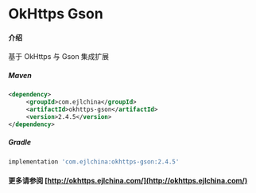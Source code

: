 # OkHttps Gson

#### 介绍

基于 OkHttps 与 Gson 集成扩展


##### Maven

```xml
<dependency>
     <groupId>com.ejlchina</groupId>
     <artifactId>okhttps-gson</artifactId>
     <version>2.4.5</version>
</dependency>
```

##### Gradle

```groovy
implementation 'com.ejlchina:okhttps-gson:2.4.5'
```

#### 更多请参阅 [http://okhttps.ejlchina.com/](http://okhttps.ejlchina.com/)
